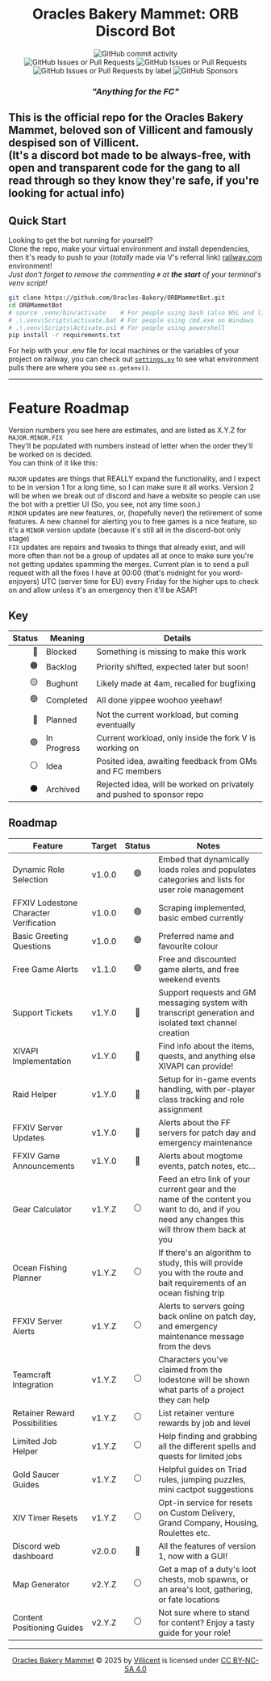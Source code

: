 <div align="center">

# Oracles Bakery Mammet: ORB Discord Bot
![GitHub commit activity](https://img.shields.io/github/commit-activity/w/Oracles-Bakery/ORBMammetBot)<br/>
![GitHub Issues or Pull Requests](https://img.shields.io/github/issues/Oracles-Bakery/ORBMammetBot?style=flat&labelColor=161616&color=00be5a)
![GitHub Issues or Pull Requests](https://img.shields.io/github/issues-pr/Oracles-Bakery/ORBMammetBot?style=flat&label=pull%20reqs&labelColor=161616&color=642d96)<br/>
![GitHub Issues or Pull Requests by label](https://img.shields.io/github/issues/Oracles-Bakery/ORBMammetBot/Premium%20Features?style=flat&label=Paid-Only%20Features&labelColor=%23161616&color=%23d5cb2b)
![GitHub Sponsors](https://img.shields.io/github/sponsors/VAMProductions?logo=githubsponsors&label=Github%20Sponsors&labelColor=161616&color=%23EA4AAA)

### _"Anything for the FC"_
</div>

This is the official repo for the Oracles Bakery Mammet, beloved son of Villicent and famously despised son of Villicent.<br/>
(It's a discord bot made to be always-free, with open and transparent code for the gang to all read through so they know they're safe, if you're looking for actual info)
---

## Quick Start

Looking to get the bot running for yourself? <br/>
Clone the repo, make your virtual environment and install dependencies, then it's ready to push to your (_totally_ made via V's referral link) [railway.com](https://github.com/sponsors/VAMProductions) environment! <br/>
*Just don't forget to remove the commenting `#` at **the start** of your terminal's venv script!*
```bash
git clone https://github.com/Oracles-Bakery/ORBMammetBot.git
cd ORBMammetBot
# source .venv/bin/activate    # For people using bash (also WSL and linux/mac users)
# .\.venv\Scripts\activate.bat # For people using cmd.exe on Windows
# .\.venv\Scripts\Activate.ps1 # For people using powershell
pip install -r requirements.txt
```
For help with your .env file for local machines or the variables of your project on railway, you can check out [`settings.py`](settings.py) to see what environment pulls there are where you see `os.getenv()`.

---


# Feature Roadmap

Version numbers you see here are estimates, and are listed as X.Y.Z for `MAJOR.MINOR.FIX`<br/>
They'll be populated with numbers instead of letter when the order they'll be worked on is decided.<br/>
You can think of it like this:

`MAJOR` updates are things that REALLY expand the functionality, and I expect to be in version 1 for a long time, so I can make sure it all works. Version 2 will be when we break out of discord and have a website so people can use the bot with a prettier UI (So, you see, not any time soon.)<br/>
`MINOR` updates are new features, or, (hopefully never) the retirement of some features. A new channel for alerting you to free games is a nice feature, so it's a `MINOR` version update (because it's still all in the discord-bot only stage)<br/>
`FIX` updates are repairs and tweaks to things that already exist, and will more often than not be a group of updates all at once to make sure you're not getting updates spamming the merges. Current plan is to send a pull request with all the fixes I have at 00:00 (that's midnight for you word-enjoyers) UTC (server time for EU) every Friday for the higher ups to check on and allow unless it's an emergency then it'll be ASAP!

## Key
| Status | Meaning     | Details |
|-------:| ----------- | ------- |
| 🔴     | Blocked     | Something is missing to make this work |
| 🟠     | Backlog     | Priority shifted, expected later but soon! |
| 🟡     | Bughunt     | Likely made at 4am, recalled for bugfixing |
| 🟢     | Completed   | All done yippee woohoo yeehaw! |
| 🔵     | Planned     | Not the current workload, but coming eventually |
| 🟣     | In Progress | Current workload, only inside the fork V is working on |
| ⚪     | Idea        | Posited idea, awaiting feedback from GMs and FC members |
| ⚫     | Archived    | Rejected idea, will be worked on privately and pushed to sponsor repo |

## Roadmap
| Feature                                         | Target    | Status | Notes |
|-------------------------------------------------|:---------:|:------:| ----- |
| Dynamic Role Selection                          | v1.0.0    | 🟢    | Embed that dynamically loads roles and populates categories and lists for user role management |
| FFXIV Lodestone Character Verification          | v1.0.0    | 🟢    | Scraping implemented, basic embed currently |
| Basic Greeting Questions                        | v1.0.0    | 🟢    | Preferred name and favourite colour |
| Free Game Alerts                                | v1.1.0    | 🟣    | Free and discounted game alerts, and free weekend events |
| Support Tickets                                 | v1.Y.0    | 🔵    | Support requests and GM messaging system with transcript generation and isolated text channel creation |
| XIVAPI Implementation                           | v1.Y.0    | 🔵    | Find info about the items, quests, and anything else XIVAPI can provide! |
| Raid Helper                                     | v1.Y.0    | 🔵    | Setup for in-game events handling, with per-player class tracking and role assignment |
| FFXIV Server Updates                            | v1.Y.0    | 🔵    | Alerts about the FF servers for patch day and emergency maintenance |
| FFXIV Game Announcements                        | v1.Y.0    | 🔵    | Alerts about mogtome events, patch notes, etc... |
| Gear Calculator                                 | v1.Y.Z    | ⚪    | Feed an etro link of your current gear and the name of the content you want to do, and if you need any changes this will throw them back at you |
| Ocean Fishing Planner                           | v1.Y.Z    | ⚪    | If there's an algorithm to study, this will provide you with the route and bait requirements of an ocean fishing trip |
| FFXIV Server Alerts                             | v1.Y.Z    | ⚪    | Alerts to servers going back online on patch day, and emergency maintenance message from the devs |
| Teamcraft Integration                           | v1.Y.Z    | ⚪    | Characters you've claimed from the lodestone will be shown what parts of a project they can help |
| Retainer Reward Possibilities                   | v1.Y.Z    | ⚪    | List retainer venture rewards by job and level |
| Limited Job Helper                              | v1.Y.Z    | ⚪    | Help finding and grabbing all the different spells and quests for limited jobs |
| Gold Saucer Guides                              | v1.Y.Z    | ⚪    | Helpful guides on Triad rules, jumping puzzles, mini cactpot suggestions |
| XIV Timer Resets                                | v1.Y.Z    | ⚪    | Opt-in service for resets on Custom Delivery, Grand Company, Housing, Roulettes etc. |
| Discord web dashboard                           | v2.0.0    | 🔵    | All the features of version 1, now with a GUI! |
| Map Generator                                   | v2.Y.Z    | ⚪    | Get a map of a duty's loot chests, mob spawns, or an area's loot, gathering, or fate locations |
| Content Positioning Guides                      | v2.Y.Z    | ⚪    | Not sure where to stand for content? Enjoy a tasty guide for your role! |

---
<div align="center">
	<a href="github.com/Oracles-Bakery/ORBMammetBot">Oracles Bakery Mammet</a> © 2025 by <a href="github.com/VAMProductions">Villicent</a> is licensed under <a href="https://creativecommons.org/licenses/by-nc-sa/4.0/">CC BY-NC-SA 4.0</a><br/>
	<img src="https://mirrors.creativecommons.org/presskit/icons/cc.svg" alt="" style="max-width: 1em;max-height:1em;margin-left: .2em;">
	<img src="https://mirrors.creativecommons.org/presskit/icons/by.svg" alt="" style="max-width: 1em;max-height:1em;margin-left: .2em;">
	<img src="https://mirrors.creativecommons.org/presskit/icons/nc.svg" alt="" style="max-width: 1em;max-height:1em;margin-left: .2em;">
	<img src="https://mirrors.creativecommons.org/presskit/icons/sa.svg" alt="" style="max-width: 1em;max-height:1em;margin-left: .2em;">
</div>
